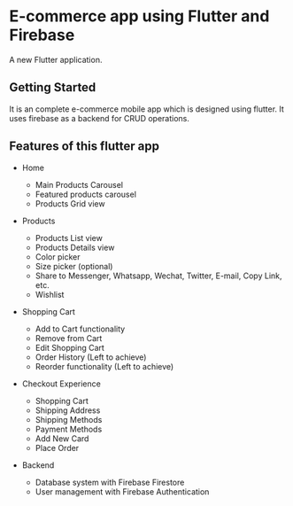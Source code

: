 # E-commerce app using Flutter and Firebase
A new Flutter application.

## Getting Started

It is an complete e-commerce mobile app which is designed using flutter. It uses firebase as a backend for CRUD operations. 

## Features of this flutter app

- Home
  * Main Products Carousel
  * Featured products carousel
  * Products Grid view

- Products
  * Products List view
  * Products Details view
  * Color picker
  * Size picker (optional)
  * Share to Messenger, Whatsapp, Wechat, Twitter, E-mail, Copy Link, etc.
  * Wishlist

- Shopping Cart
  * Add to Cart functionality
  * Remove from Cart
  * Edit Shopping Cart
  * Order History (Left to achieve)
  * Reorder functionality (Left to achieve)

- Checkout Experience
  * Shopping Cart
  * Shipping Address
  * Shipping Methods
  * Payment Methods
  * Add New Card
  * Place Order

- Backend
  * Database system with Firebase Firestore
  * User management with Firebase Authentication
  
